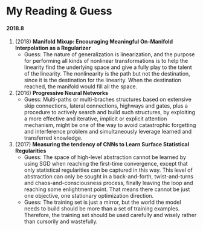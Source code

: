 # My Reading & Guess

#### 2018.8

1. (2018) **Manifold Mixup: Encouraging Meaningful On-Manifold Interpolation as a Regularizer**
    - Guess: The nature of generalization is linearization, and the purpose for performing all kinds of nonlinear transformations is to help the linearity find the underlying space and give a fully play to the talent of the linearity. The nonlinearity is the path but not the destination, since it is the destination for the linearity. When the destination reached, the manifold would fill all the space.
2. (2016) **Progressive Neural Networks**
    - Guess: Multi-paths or multi-braches structures based on extensive skip connections, lateral connections, highways and gates, plus a procedure to actively search and build such structures, by exploiting a more effective and iterative, implicit or explicit attention mechanism, might be one of the way to avoid catastrophic forgetting and interference problem and simultaneously leverage learned and transferred knowledge.
3. (2017) **Measuring the tendency of CNNs to Learn Surface Statistical Regularities**
    - Guess: The space of high-level abstraction cannot be learned by using SGD when reaching the first-time convergence, except that only statistical regularities can be captured in this way. This level of abstraction can only be sought in a back-and-forth, twist-and-turns and chaos-and-consciousness process, finally leaving the loop and reaching some enlightment point. That means there cannot be just one objective, one stationary optimization direction.
    - Guess: The training set is just a mirror, but the world the model needs to build should be more than a set of training examples. Therefore, the training set should be used carefully and wisely rather than cursorily and wastefully.
